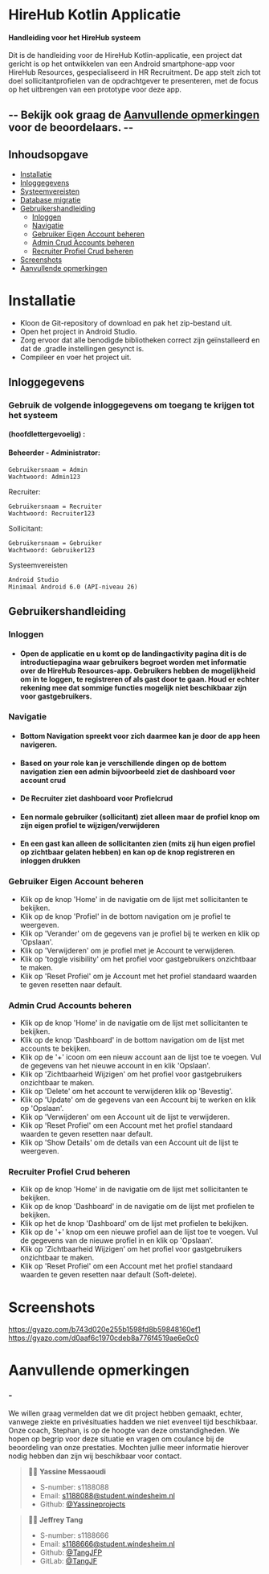 # HireHub Kotlin Applicatie

#### Handleiding voor het HireHub systeem
Dit is de handleiding voor de HireHub Kotlin-applicatie, een project dat gericht is op het ontwikkelen van een Android smartphone-app voor HireHub Resources, gespecialiseerd in HR Recruitment. De app stelt zich tot doel sollicitantprofielen van de opdrachtgever te presenteren, met de focus op het uitbrengen van een prototype voor deze app.
##   -- Bekijk ook graag de <a href="#aanvullende-opmerkingen" target="_new">Aanvullende opmerkingen</a> voor de beoordelaars. --
## Inhoudsopgave
- [Installatie](#installatie)
- [Inloggegevens](#inloggegevens)
- [Systeemvereisten](#systeemvereisten)
- [Database migratie](#database-migratie)
- [Gebruikershandleiding](#gebruikershandleiding)
    - [Inloggen](#inloggen)
    - [Navigatie](#navigatie)
    - [Gebruiker Eigen Account beheren](#gebruiker-eigen-account-beheren)
    - [Admin Crud Accounts beheren](#admin-crud-accounts-beheren)
    - [Recruiter Profiel Crud beheren](#recruiter-profiel-crud-beheren)
- [Screenshots](#screenshots)
- [Aanvullende opmerkingen](#aanvullende-opmerkingen)


# Installatie

- Kloon de Git-repository of download en pak het zip-bestand uit.
- Open het project in Android Studio.
- Zorg ervoor dat alle benodigde bibliotheken correct zijn geïnstalleerd en dat de .gradle instellingen gesynct is.
- Compileer en voer het project uit.


## Inloggegevens

### Gebruik de volgende inloggegevens om toegang te krijgen tot het systeem

#### (hoofdlettergevoelig) :

#### Beheerder - Administrator:

    Gebruikersnaam = Admin
    Wachtwoord: Admin123
Recruiter:

    Gebruikersnaam = Recruiter
    Wachtwoord: Recruiter123

Sollicitant:

    Gebruikersnaam = Gebruiker
    Wachtwoord: Gebruiker123

Systeemvereisten

    Android Studio
    Minimaal Android 6.0 (API-niveau 26)


## Gebruikershandleiding

### Inloggen

- #### Open de applicatie en u komt op de landingactivity pagina dit is de introductiepagina waar gebruikers begroet worden met informatie over de HireHub Resources-app. Gebruikers hebben de mogelijkheid om in te loggen, te registreren of als gast door te gaan. Houd er echter rekening mee dat sommige functies mogelijk niet beschikbaar zijn voor gastgebruikers.

### Navigatie

- #### Bottom Navigation spreekt voor zich daarmee kan je door de app heen navigeren.
- #### Based on your role kan je verschillende dingen op de bottom navigation zien een admin bijvoorbeeld ziet de dashboard voor account crud
- #### De Recruiter ziet dashboard voor Profielcrud
- #### Een normale gebruiker (sollicitant) ziet alleen maar de profiel knop om zijn eigen profiel te wijzigen/verwijderen
- #### En een gast kan alleen de sollicitanten zien (mits zij hun eigen profiel op zichtbaar gelaten hebben) en kan op de knop registreren en inloggen drukken



### Gebruiker Eigen Account beheren
- Klik op de knop  'Home' in de navigatie om de lijst met sollicitanten te bekijken.
- Klik op de knop 'Profiel' in de bottom navigation om je profiel te weergeven.
- Klik op 'Verander' om de gegevens van je profiel bij te werken en klik op 'Opslaan'.
- Klik op 'Verwijderen' om je profiel met je Account te verwijderen.
- Klik op 'toggle visibility' om het profiel voor gastgebruikers onzichtbaar te maken.
- Klik op 'Reset Profiel' om je Account met het profiel standaard waarden te geven resetten naar default.



### Admin Crud Accounts beheren
- Klik op de knop  'Home' in de navigatie om de lijst met sollicitanten te bekijken.
- Klik op de knop 'Dashboard' in de bottom navigation om de lijst met accounts te bekijken.
- Klik op de '+' icoon om een nieuw account aan de lijst toe te voegen.
  Vul de gegevens van het nieuwe account in en klik 'Opslaan'.
- Klik op 'Zichtbaarheid Wijzigen' om het profiel voor gastgebruikers onzichtbaar te maken.
- Klik op 'Delete' om het account te verwijderen klik op 'Bevestig'.
- Klik op 'Update' om de gegevens van een Account bij te werken en klik op 'Opslaan'.
- Klik op 'Verwijderen' om een Account uit de lijst te verwijderen.
- Klik op 'Reset Profiel' om een Account met het profiel standaard waarden te geven resetten naar default.
- Klik op 'Show Details' om de details van een Account uit de lijst te weergeven.



### Recruiter Profiel Crud beheren
- Klik op de knop  'Home' in de navigatie om de lijst met sollicitanten te bekijken.
- Klik op de knop  'Dashboard' in de navigatie om de lijst met profielen te bekijken.
- Klik op het de knop 'Dashboard' om de lijst met profielen te bekijken.
- Klik op de '+' knop om een nieuwe profiel aan de lijst toe te voegen.
  Vul de gegevens van de nieuwe profiel in en klik op 'Opslaan'.
- Klik op 'Zichtbaarheid Wijzigen' om het profiel voor gastgebruikers onzichtbaar te maken.
- Klik op 'Reset Profiel' om een Account met het profiel standaard waarden te geven resetten naar default (Soft-delete).




# Screenshots
https://gyazo.com/b743d020e255b1598fd8b59848160ef1
https://gyazo.com/d0aaf6c1970cdeb8a776f4519ae6e0c0
# Aanvullende opmerkingen

### -
We willen graag vermelden dat we dit project hebben gemaakt, echter, vanwege ziekte en privésituaties hadden we niet evenveel tijd beschikbaar. Onze coach, Stephan, is op de hoogte van deze omstandigheden. We hopen op begrip voor deze situatie en vragen om coulance bij de beoordeling van onze prestaties. Mochten jullie meer informatie hierover nodig hebben dan zijn wij beschikbaar voor contact.


> 👨‍🎓 **Yassine Messaoudi**
>
> - S-number: s1188088
> - Email: [s1188088@student.windesheim.nl](mailto:s1188088@student.windesheim.nl)
> - Github: [@Yassineprojects](https://github.com/Yassmakers)

> 👨‍🎓 **Jeffrey Tang**
>
> - S-number: s1188666
> - Email: [s1188666@student.windesheim.nl](mailto:s1188666@student.windesheim.nl)
> - Github: [@TangJFP](https://github.com/TangJFP)
> - GitLab: [@TangJF](https://gitlab.com/TangJF)
